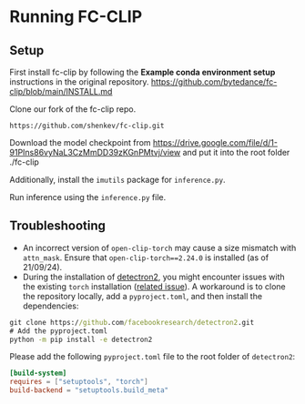 # Running FC-CLIP

## Setup

First install fc-clip by following the **Example conda environment setup** instructions in the original repository. https://github.com/bytedance/fc-clip/blob/main/INSTALL.md

Clone our fork of the fc-clip repo.
```
https://github.com/shenkev/fc-clip.git
```

Download the model checkpoint from https://drive.google.com/file/d/1-91PIns86vyNaL3CzMmDD39zKGnPMtvj/view and put it into the root folder ./fc-clip

Additionally, install the `imutils` package for `inference.py`.

Run inference using the `inference.py` file.

## Troubleshooting

* An incorrect version of `open-clip-torch` may cause a size mismatch with `attn_mask`. Ensure that `open-clip-torch==2.24.0` is installed (as of 21/09/24).
* During the installation of [detectron2](https://github.com/facebookresearch/detectron2), you might encounter issues with the existing `torch` installation ([related issue](https://github.com/facebookresearch/detectron2/pull/4234)). A workaround is to clone the repository locally, add a `pyproject.toml`, and then install the dependencies:
```cmd
git clone https://github.com/facebookresearch/detectron2.git
# Add the pyproject.toml
python -m pip install -e detectron2
```
Please add the following `pyproject.toml` file to the root folder of `detectron2`:

```toml
[build-system]
requires = ["setuptools", "torch"]
build-backend = "setuptools.build_meta"
```
